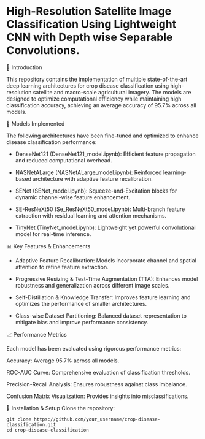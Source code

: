 <h1>High-Resolution Satellite Image Classification Using Lightweight CNN with Depth wise Separable Convolutions.</h1>


📌 Introduction

This repository contains the implementation of multiple state-of-the-art deep learning architectures for crop disease classification using high-resolution satellite and macro-scale agricultural imagery. The models are designed to optimize computational efficiency while maintaining high classification accuracy, achieving an average accuracy of 95.7% across all models.

🚀 Models Implemented

The following architectures have been fine-tuned and optimized to enhance disease classification performance:
- DenseNet121 (DenseNet121_model.ipynb): Efficient feature propagation and reduced computational overhead.

- NASNetALarge (NASNetALarge_model.ipynb): Reinforced learning-based architecture with adaptive feature recalibration.

- SENet (SENet_model.ipynb): Squeeze-and-Excitation blocks for dynamic channel-wise feature enhancement.

- SE-ResNeXt50 (Se_ResNeXt50_model.ipynb): Multi-branch feature extraction with residual learning and attention mechanisms.

- TinyNet (TinyNet_model.ipynb): Lightweight yet powerful convolutional model for real-time inference.

📊 Key Features & Enhancements

- Adaptive Feature Recalibration: Models incorporate channel and spatial attention to refine feature extraction.

- Progressive Resizing & Test-Time Augmentation (TTA): Enhances model robustness and generalization across different image scales.

- Self-Distillation & Knowledge Transfer: Improves feature learning and optimizes the performance of smaller architectures.

- Class-wise Dataset Partitioning: Balanced dataset representation to mitigate bias and improve performance consistency.

📈 Performance Metrics

Each model has been evaluated using rigorous performance metrics:

Accuracy: Average 95.7% across all models.

ROC-AUC Curve: Comprehensive evaluation of classification thresholds.

Precision-Recall Analysis: Ensures robustness against class imbalance.

Confusion Matrix Visualization: Provides insights into misclassifications.

🔧 Installation & Setup
Clone the repository:

```
git clone https://github.com/your_username/crop-disease-classification.git
cd crop-disease-classification
```
